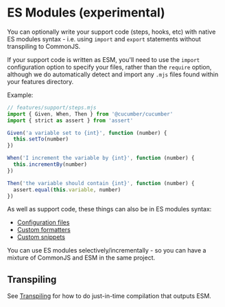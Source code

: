 # ES Modules (experimental)

You can optionally write your support code (steps, hooks, etc) with native ES modules syntax - i.e. using `import` and `export` statements without transpiling to CommonJS.

If your support code is written as ESM, you'll need to use the `import` configuration option to specify your files, rather than the `require` option, although we do automatically detect and import any `.mjs` files found within your features directory.

Example:

```javascript
// features/support/steps.mjs
import { Given, When, Then } from '@cucumber/cucumber'
import { strict as assert } from 'assert'

Given('a variable set to {int}', function (number) {
  this.setTo(number)
})

When('I increment the variable by {int}', function (number) {
  this.incrementBy(number)
})

Then('the variable should contain {int}', function (number) {
  assert.equal(this.variable, number)
})
```

As well as support code, these things can also be in ES modules syntax:

- [Configuration files](./configuration.md#files)
- [Custom formatters](./custom_formatters.md)
- [Custom snippets](./custom_snippet_syntaxes.md)

You can use ES modules selectively/incrementally - so you can have a mixture of CommonJS and ESM in the same project.

## Transpiling

See [Transpiling](./transpiling.md#esm) for how to do just-in-time compilation that outputs ESM.